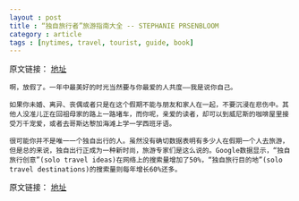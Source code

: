 ```yaml
---
layout : post
title : “独自旅行者”旅游指南大全 -- STEPHANIE PRSENBLOOM
category : article
tags : [nytimes, travel, tourist, guide, book]
---
```


原文链接： [地址](http://cn.nytimes.com/article/travel/2012/11/10/c10single/)

	啊，放假了。一年中最美好的时光当然要与你最爱的人共度——我是说你自己。

	如果你未婚、离异、丧偶或者只是在这个假期不能与朋友和家人在一起，不要沉浸在悲伤中。其他人没准儿正在回祖母家的路上一路堵车，而你呢，亲爱的读者，却可以到威尼斯的咖啡屋里接受万千宠爱，或者去哥斯达黎加海滩上学一学西班牙语。

	很可能你并不是唯一一个独自出行的人。虽然没有确切数据表明有多少人在假期一个人去旅游，但是总的来说，独自出行正成为一种新时尚，旅游专家们是这么说的。Google数据显示，“独自旅行创意”(solo travel ideas)在网络上的搜索量增加了50%，“独自旅行目的地”(solo travel destinations)的搜索量则每年增长60%还多。

原文链接： [地址](http://cn.nytimes.com/article/travel/2012/11/10/c10single/)
